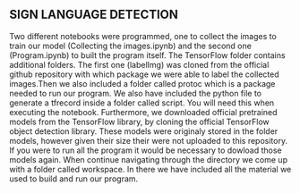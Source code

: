 ## SIGN LANGUAGE DETECTION

Two different notebooks were programmed, one to collect the images to train our model (Collecting the images.ipynb) and the second one (Program.ipynb) to built the program itself.
The TensorFlow folder contains additional folders. The first one (labelImg) was cloned from the official github repository with which package we were able to label the collected images.Then we also included a folder called protoc which is a package needed to run our program. 
We also have included the python file to generate a tfrecord inside a folder called script. You will need this when executing the notebook. 
Furthermore, we downloaded official pretrained models from the TensorFlow library, by cloning the official TensorFlow object detection library. These models were originaly stored in the folder models, however given their size their were not uploaded to this repository. If you were to run all the program it would be necessary to dowload those models again.
When continue navigating through the directory we come up with a folder called workspace. In there we have included all the material we used to build and run our program. 





